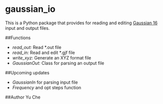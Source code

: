 # gaussian_io
This is a Python package that provides for reading and editing [Gaussian 16](http://gaussian.com/gaussian16/) input and output files.  

##Functions
 * *read_out:* Read *.out file
 * *read_in:*  Read and edit *.gjf file
 * *write_xyz:* Generate an XYZ format file
 * *GaussianOut:* Class for parsing an output file

 ##Upcoming updates
 * *GaussianIn* for parsing input file
 * *Frequency* and opt steps function

##Author
Yu Che
